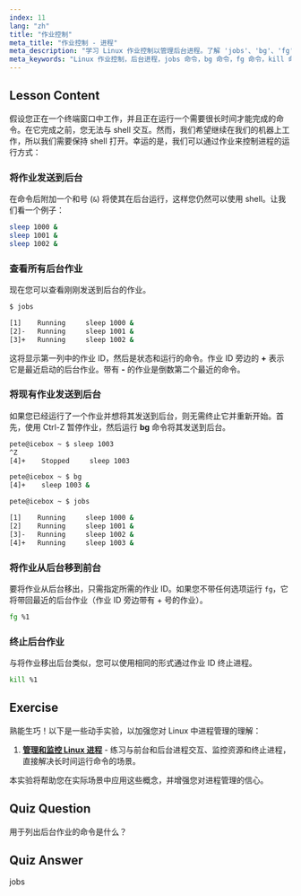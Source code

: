```yaml
---
index: 11
lang: "zh"
title: "作业控制"
meta_title: "作业控制 - 进程"
meta_description: "学习 Linux 作业控制以管理后台进程。了解 'jobs'、'bg'、'fg' 和 'kill' 命令，以实现高效的 shell 使用。开始您的 Linux 之旅！"
meta_keywords: "Linux 作业控制，后台进程，jobs 命令，bg 命令，fg 命令，kill 命令，Linux 教程，Linux 初学者"
---
```


## Lesson Content

假设您正在一个终端窗口中工作，并且正在运行一个需要很长时间才能完成的命令。在它完成之前，您无法与 shell 交互。然而，我们希望继续在我们的机器上工作，所以我们需要保持 shell 打开。幸运的是，我们可以通过作业来控制进程的运行方式：

### 将作业发送到后台

在命令后附加一个和号 (`&`) 将使其在后台运行，这样您仍然可以使用 shell。让我们看一个例子：

```bash
sleep 1000 &
sleep 1001 &
sleep 1002 &
```

### 查看所有后台作业

现在您可以查看刚刚发送到后台的作业。

```bash
$ jobs

[1]    Running     sleep 1000 &
[2]-   Running     sleep 1001 &
[3]+   Running     sleep 1002 &
```

这将显示第一列中的作业 ID，然后是状态和运行的命令。作业 ID 旁边的 **+** 表示它是最近启动的后台作业。带有 **-** 的作业是倒数第二个最近的命令。

### 将现有作业发送到后台

如果您已经运行了一个作业并想将其发送到后台，则无需终止它并重新开始。首先，使用 Ctrl-Z 暂停作业，然后运行 **bg** 命令将其发送到后台。

```bash
pete@icebox ~ $ sleep 1003
^Z
[4]+    Stopped     sleep 1003

pete@icebox ~ $ bg
[4]+    sleep 1003 &

pete@icebox ~ $ jobs

[1]    Running     sleep 1000 &
[2]    Running     sleep 1001 &
[3]-   Running     sleep 1002 &
[4]+   Running     sleep 1003 &
```

### 将作业从后台移到前台

要将作业从后台移出，只需指定所需的作业 ID。如果您不带任何选项运行 `fg`，它将带回最近的后台作业（作业 ID 旁边带有 + 号的作业）。

```bash
fg %1
```

### 终止后台作业

与将作业移出后台类似，您可以使用相同的形式通过作业 ID 终止进程。

```bash
kill %1
```

## Exercise

熟能生巧！以下是一些动手实验，以加强您对 Linux 中进程管理的理解：

1. **[管理和监控 Linux 进程](https://labex.io/zh/labs/comptia-manage-and-monitor-linux-processes-590864)** - 练习与前台和后台进程交互、监控资源和终止进程，直接解决长时间运行命令的场景。

本实验将帮助您在实际场景中应用这些概念，并增强您对进程管理的信心。

## Quiz Question

用于列出后台作业的命令是什么？

## Quiz Answer

jobs
